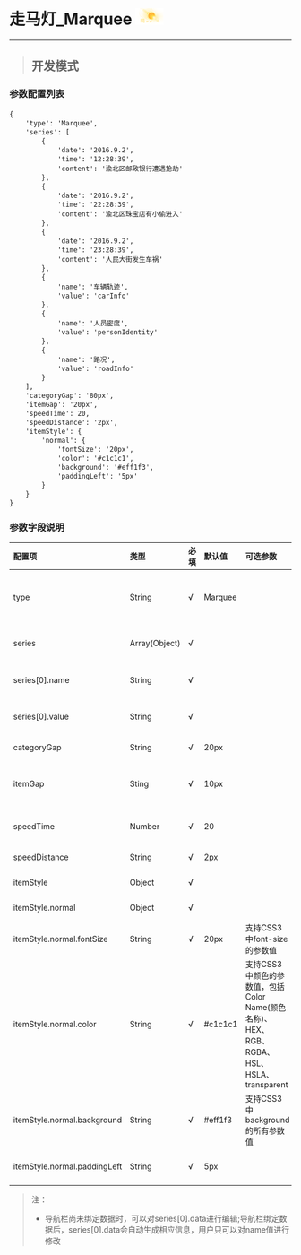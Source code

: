 # 走马灯\_Marquee ![](/assets/Weather.png)

---

> ## 开发模式

### 参数配置列表

```
{
    'type': 'Marquee',
    'series': [
        {
            'date': '2016.9.2',
            'time': '12:28:39',
            'content': '渝北区邮政银行遭遇抢劫'
        },
        {
            'date': '2016.9.2',
            'time': '22:28:39',
            'content': '渝北区珠宝店有小偷进入'
        },
        {
            'date': '2016.9.2',
            'time': '23:28:39',
            'content': '人民大街发生车祸'
        },
        {
            'name': '车辆轨迹',
            'value': 'carInfo'
        },
        {
            'name': '人员密度',
            'value': 'personIdentity'
        },
        {
            'name': '路况',
            'value': 'roadInfo'
        }
    ],
    'categoryGap': '80px',
    'itemGap': '20px',
    'speedTime': 20,
    'speedDistance': '2px',
    'itemStyle': {
        'normal': {
            'fontSize': '20px',
            'color': '#c1c1c1',
            'background': '#eff1f3',
            'paddingLeft': '5px'
        }
    }
}
```

### 参数字段说明

| 配置项 | 类型 | 必填 | 默认值 | 可选参数 | 功能/备注 |
| :--- | :--- | :--- | :--- | :--- | :--- |
| type | String | √ | Marquee |  | 控件类型——Marquee跑马灯，不可修改 |
| series | Array\(Object\) | √ |  |  | 跑马灯控件中的数据项 |
| series\[0\].name | String | √ |  |  | 数据文本内容，可以重复 |
| series\[0\].value | String | √ |  |  | 数据唯一标识，不可重复 |
| categoryGap | String | √ | 20px |  | 数据条之间的间距 |
| itemGap | Sting | √ | 10px |  | 一条数据的数据项之间的间距 |
| speedTime | Number | √ | 20 |  | 速率-时间，单位毫秒 |
| speedDistance | String | √ | 2px |  | 速率-距离 |
| itemStyle | Object | √ |  |  | 跑马灯控件的样式 |
| itemStyle.normal | Object | √ |  |  | 跑马灯控件的样式 |
| itemStyle.normal.fontSize | String | √ | 20px | 支持CSS3中font-size的参数值 | 跑马灯控件的文本大小 |
| itemStyle.normal.color | String | √ | \#c1c1c1 | 支持CSS3中颜色的参数值，包括Color Name\(颜色名称\)、HEX、RGB、RGBA、HSL、HSLA、transparent | 跑马灯控件的文本颜色 |
| itemStyle.normal.background | String | √ | \#eff1f3 | 支持CSS3中background的所有参数值 | 跑马灯控件的背景样式 |
| itemStyle.normal.paddingLeft | String | √ | 5px |  | 跑马灯控件的左内边距 |

> 注：  
> * 导航栏尚未绑定数据时，可以对series\[0\].data进行编辑;导航栏绑定数据后，series\[0\].data会自动生成相应信息，用户只可以对name值进行修改



